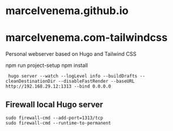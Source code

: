 # marcelvenema.github.io


# marcelvenema.com-tailwindcss
Personal webserver based on Hugo and Tailwind CSS


npm run project-setup
npm install

```
 hugo server --watch --logLevel info --buildDrafts --cleanDestinationDir --disableFastRender --baseURL http://192.168.29.12:1313 --bind 0.0.0.0
```


## Firewall local Hugo server
```
sudo firewall-cmd --add-port=1313/tcp
sudo firewall-cmd --runtime-to-permanent
```
